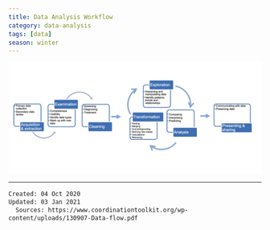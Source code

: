 ```yaml
---
title: Data Analysis Workflow
category: data-analysis
tags: [data]
season: winter
---
```


![](../assets/src/data-analysis-workflow.png)

---

    Created: 04 Oct 2020
    Updated: 03 Jan 2021
	  Sources: https://www.coordinationtoolkit.org/wp-content/uploads/130907-Data-flow.pdf
